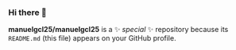 ### Hi there 👋

**manuelgcl25/manuelgcl25** is a ✨ _special_ ✨ repository because its `README.md` (this file) appears on your GitHub profile.
